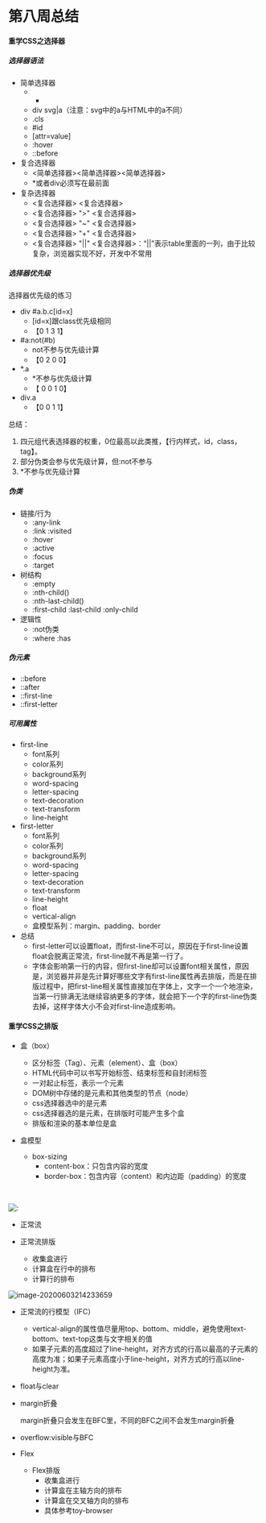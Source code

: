 # 第八周总结

#### 重学CSS之选择器

##### 选择器语法

- 简单选择器
  - *
  - div svg|a（注意：svg中的a与HTML中的a不同）
  - .cls
  - #id
  - [attr=value]
  - :hover
  - ::before
- 复合选择器
  - <简单选择器><简单选择器><简单选择器>
  - *或者div必须写在最前面
- 复杂选择器
  - <复合选择器> <sp> <复合选择器>
  - <复合选择器> ">" <复合选择器>
  - <复合选择器> "~" <复合选择器>
  - <复合选择器> "+" <复合选择器>
  - <复合选择器> "||" <复合选择器>：“||”表示table里面的一列，由于比较复杂，浏览器实现不好，开发中不常用



##### 选择器优先级

选择器优先级的练习

- div #a.b.c[id=x]
  - [id=x]跟class优先级相同
  - 【0 1 3 1】
- #a:not(#b)
  - not不参与优先级计算
  - 【0 2 0 0】
- *.a
  - *不参与优先级计算
  - 【 0  0 1 0】
- div.a
  - 【0 0 1 1】

总结：

1. 四元组代表选择器的权重，0位最高以此类推，【行内样式，id，class，tag】。
2. 部分伪类会参与优先级计算，但:not不参与
3. *不参与优先级计算



##### 伪类

- 链接/行为
  - :any-link
  - :link :visited
  - :hover
  - :active
  - :focus
  - :target
- 树结构
  - :empty
  - :nth-child()
  - :nth-last-child()
  - :first-child :last-child :only-child
- 逻辑性
  - :not伪类
  - :where :has

##### 伪元素

- ::before
- ::after
- ::first-line
- ::first-letter

##### 可用属性

- first-line
  - font系列
  - color系列
  - background系列
  - word-spacing
  - letter-spacing
  - text-decoration
  - text-transform
  - line-height
- first-letter
  - font系列
  - color系列
  - background系列
  - word-spacing
  - letter-spacing
  - text-decoration
  - text-transform
  - line-height
  - float
  - vertical-align
  - 盒模型系列：margin、padding、border
- 总结
  - first-letter可以设置float，而first-line不可以，原因在于first-line设置float会脱离正常流，first-line就不再是第一行了。
  - 字体会影响第一行的内容，但first-line却可以设置font相关属性，原因是，浏览器并非是先计算好哪些文字有first-line属性再去排版，而是在排版过程中，把first-line相关属性直接加在字体上，文字一个一个地渲染，当第一行排满无法继续容纳更多的字体，就会把下一个字的first-line伪类去掉，这样字体大小不会对first-line造成影响。





#### 重学CSS之排版

- 盒（box）
  - 区分标签（Tag）、元素（element）、盒（box）
  - HTML代码中可以书写开始标签、结束标签和自封闭标签
  - 一对起止标签，表示一个元素
  - DOM树中存储的是元素和其他类型的节点（node）
  - css选择器选中的是元素
  - css选择器选的是元素，在排版时可能产生多个盒
  - 排版和渲染的基本单位是盒
  
- 盒模型

  - box-sizing
    - content-box：只包含内容的宽度
    - border-box：包含内容（content）和内边距（padding）的宽度

  ​	

![:](C:\Users\panliMa\AppData\Roaming\Typora\typora-user-images\image-20200603211947783.png)



- 正常流



- 正常流排版
  - 收集盒进行
  - 计算盒在行中的排布
  - 计算行的排布



![image-20200603214233659](C:\Users\panliMa\AppData\Roaming\Typora\typora-user-images\image-20200603214233659.png)



- 正常流的行模型（IFC）

  - vertical-align的属性值尽量用top、bottom、middle，避免使用text-bottom、text-top这类与文字相关的值
  - 如果子元素的高度超过了line-height，对齐方式的行高以最高的子元素的高度为准；如果子元素高度小于line-height，对齐方式的行高以line-height为准。

  

- float与clear



- margin折叠

  margin折叠只会发生在BFC里，不同的BFC之间不会发生margin折叠



- overflow:visible与BFC



- Flex
  - Flex排版
    - 收集盒进行
    - 计算盒在主轴方向的排布
    - 计算盒在交叉轴方向的排布
    - 具体参考toy-browser

